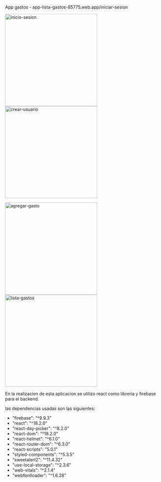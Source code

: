 App gastos - app-lista-gastos-85775.web.app/iniciar-sesion

<img src='https://user-images.githubusercontent.com/90290161/191749132-f759bd90-db74-4e6d-a79c-a47e5ed2a7a0.png' alt='inicio-sesion' width='300px'/><img src='https://user-images.githubusercontent.com/90290161/191749145-7a53c4a2-1066-4984-aed3-2b6e158d4e0a.png' alt='crear-usuario' width='300px'/>

<img src='https://user-images.githubusercontent.com/90290161/191749169-64467255-d5eb-468d-ab7b-bfa03113b955.png' alt='agregar-gasto' width='300px'/><img src='https://user-images.githubusercontent.com/90290161/191749200-be3d97ea-5028-4b96-8411-d418dbac295c.png' alt='lista-gastos' width='300px'/>




En la realizacion de esta aplicacion se utilizo react como libreria y firebase para el backend. 

las dependencias usadas son las siguientes:

<ul>
  <li>"firebase": "^9.9.3"</li>
  <li>"react": "^18.2.0"</li>
  <li>"react-day-picker": "^8.2.0"</li>
  <li>"react-dom": "^18.2.0"</li>
  <li>"react-helmet": "^6.1.0"</li>
  <li>"react-router-dom": "^6.3.0"</li>
  <li>"react-scripts": "5.0.1"</li>
  <li>"styled-components": "^5.3.5"</li>
  <li>"sweetalert2": "^11.4.32"</li>
  <li>"use-local-storage": "^2.3.6"</li>
  <li>"web-vitals": "^2.1.4"</li>
  <li>"webfontloader": "^1.6.28"</li>
</ul>

